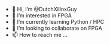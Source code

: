 - 👋 Hi, I’m @DutchXilinxGuy
- 👀 I’m interested in FPGA
- 🌱 I’m currently learning Python / HPC
- 💞️ I’m looking to collaborate on FPGA
- 📫 How to reach me ...

<!---
DutchXilinxGuy/DutchXilinxGuy is a ✨ special ✨ repository because its `README.md` (this file) appears on your GitHub profile.
You can click the Preview link to take a look at your changes.
--->
